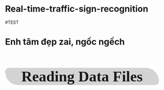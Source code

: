 # Real-time-traffic-sign-recognition
#TEST 
# Enh tâm đẹp zai, ngốc ngếch
<a id="3"></a>
# <h1 style="background-color:lightgray;font-family:newtimeroman;font-size:350%;text-align:center;border-radius: 15px 50px;">Reading Data Files</h1> 
